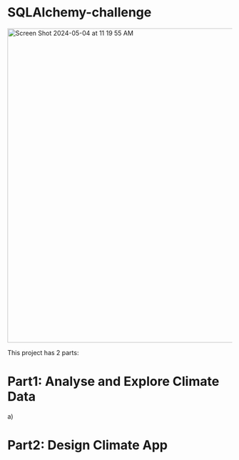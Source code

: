 # SQLAlchemy-challenge

<img width="705" alt="Screen Shot 2024-05-04 at 11 19 55 AM" src="https://github.com/JelenaRaonic/sqlalchemy-challenge/assets/159960361/bf0ea55a-161d-4373-aa44-0f42080ec307">

This project has 2 parts:
# Part1: Analyse and Explore Climate Data
a) 

# Part2: Design Climate App
